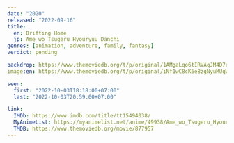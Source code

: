 ```yaml
---
date: "2020"
released: "2022-09-16"
title:
  en: Drifting Home
  jp: Ame wo Tsugeru Hyouryuu Danchi
genres: [animation, adventure, family, fantasy]
verdict: pending

backdrop: https://www.themoviedb.org/t/p/original/1AMgaLqo6tIRVAqJM4D7rMub9K.jpg
image:en: https://www.themoviedb.org/t/p/original/iNf1wC8cK6e8zgNyuMUqWFT7Din.jpg

seen:
  first: "2022-10-03T18:18:00+07:00"
  last: "2022-10-03T20:59:00+07:00"

link:
  IMDb: https://www.imdb.com/title/tt15494038/
  MyAnimeList: https://myanimelist.net/anime/49938/Ame_wo_Tsugeru_Hyouryuu_Danchi
  TMDB: https://www.themoviedb.org/movie/877957
---
```

